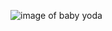 ![image of baby yoda](https://ca-times.brightspotcdn.com/dims4/default/3d72bef/2147483647/strip/true/crop/2812x1607+0+0/resize/840x480!/quality/90/?url=https%3A%2F%2Fcalifornia-times-brightspot.s3.amazonaws.com%2F72%2Fd6%2F08d31f2640ec8cd5030ed0c08f5f%2Fwpbloom.jpg)
